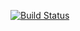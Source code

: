 [![Build Status](https://travis-ci.org/neurobin/rcslice.svg?branch=release)](https://travis-ci.org/neurobin/rcslice)
